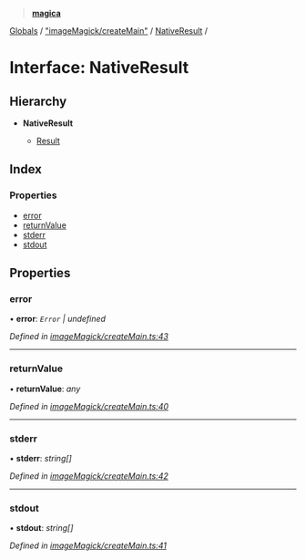 > **[magica](../README.md)**

[Globals](../README.md) / ["imageMagick/createMain"](../modules/_imagemagick_createmain_.md) / [NativeResult](_imagemagick_createmain_.nativeresult.md) /

# Interface: NativeResult

## Hierarchy

* **NativeResult**

  * [Result](_types_.result.md)

## Index

### Properties

* [error](_imagemagick_createmain_.nativeresult.md#error)
* [returnValue](_imagemagick_createmain_.nativeresult.md#returnvalue)
* [stderr](_imagemagick_createmain_.nativeresult.md#stderr)
* [stdout](_imagemagick_createmain_.nativeresult.md#stdout)

## Properties

###  error

• **error**: *`Error` | undefined*

*Defined in [imageMagick/createMain.ts:43](https://github.com/cancerberoSgx/magica/blob/1131304/src/imageMagick/createMain.ts#L43)*

___

###  returnValue

• **returnValue**: *any*

*Defined in [imageMagick/createMain.ts:40](https://github.com/cancerberoSgx/magica/blob/1131304/src/imageMagick/createMain.ts#L40)*

___

###  stderr

• **stderr**: *string[]*

*Defined in [imageMagick/createMain.ts:42](https://github.com/cancerberoSgx/magica/blob/1131304/src/imageMagick/createMain.ts#L42)*

___

###  stdout

• **stdout**: *string[]*

*Defined in [imageMagick/createMain.ts:41](https://github.com/cancerberoSgx/magica/blob/1131304/src/imageMagick/createMain.ts#L41)*